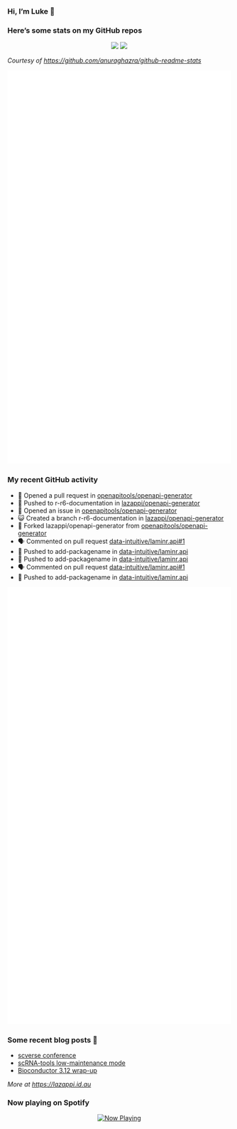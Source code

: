 
<!-- README.md is generated from README.Rmd. Please edit that file -->

### Hi, I’m Luke 👋

<!--
**lazappi/lazappi** is a ✨ _special_ ✨ repository because its `README.md` (this file) appears on your GitHub profile.
&#10;Here are some ideas to get you started:
&#10;- 🔭 I’m currently working on ...
- 🌱 I’m currently learning ...
- 👯 I’m looking to collaborate on ...
- 🤔 I’m looking for help with ...
- 💬 Ask me about ...
- 📫 How to reach me: ...
- 😄 Pronouns: ...
- ⚡ Fun fact: ...
-->

### Here’s some stats on my GitHub repos

<p align="center">
<img src="https://github-readme-stats.vercel.app/api?username=lazappi&count_private=true&show_icons=true&theme=buefy&hide_title=True">
<img src="https://github-readme-stats.vercel.app/api/top-langs/?username=lazappi&hide=html&theme=buefy&layout=compact">
</p>

*Courtesy of <https://github.com/anuraghazra/github-readme-stats>*

<p align="center" style="width:100%;">
<img src="https://github.com/lazappi/lazappi/raw/main/github-intro.svg">
</p>

### My recent GitHub activity

- 🤔 Opened a pull request in
  [openapitools/openapi-generator](https://github.com/openapitools/openapi-generator)
- 📨 Pushed to r-r6-documentation in
  [lazappi/openapi-generator](https://github.com/lazappi/openapi-generator)
- 🤔 Opened an issue in
  [openapitools/openapi-generator](https://github.com/openapitools/openapi-generator)
- 😺 Created a branch r-r6-documentation in
  [lazappi/openapi-generator](https://github.com/lazappi/openapi-generator)
- 🍴 Forked lazappi/openapi-generator from
  [openapitools/openapi-generator](https://github.com/openapitools/openapi-generator)
- 🗣 Commented on pull request
  [data-intuitive/laminr.api#1](https://github.com/data-intuitive/laminr.api#1)
- 📨 Pushed to add-packagename in
  [data-intuitive/laminr.api](https://github.com/data-intuitive/laminr.api)
- 📨 Pushed to add-packagename in
  [data-intuitive/laminr.api](https://github.com/data-intuitive/laminr.api)
- 🗣 Commented on pull request
  [data-intuitive/laminr.api#1](https://github.com/data-intuitive/laminr.api#1)
- 📨 Pushed to add-packagename in
  [data-intuitive/laminr.api](https://github.com/data-intuitive/laminr.api)

<p align="center" style="width:100%;">
<img src="https://github.com/lazappi/lazappi/raw/main/github-status.svg">
</p>

### Some recent blog posts 📝

- [scverse
  conference](https://lazappi.id.au/posts/2024-09-15-scverse-conference/)
- [scRNA-tools low-maintenance
  mode](https://lazappi.id.au/posts/2024-03-04-scRNAtools-low-maintenance/)
- [Bioconductor 3.12
  wrap-up](https://lazappi.id.au/posts/2020-10-30-bioconductor-3-12-wrap-up/)

*More at <https://lazappi.id.au>*

<!-- ### My latest tweet 👇 and retweet 👉 -->

### Now playing on Spotify

<p align="center">
<a href="https://now-playing-profile.lazappi.vercel.app/now-playing?open">
<img src="https://now-playing-profile.lazappi.vercel.app/now-playing" width="256" height="64" alt="Now Playing">
</a>
</p>
